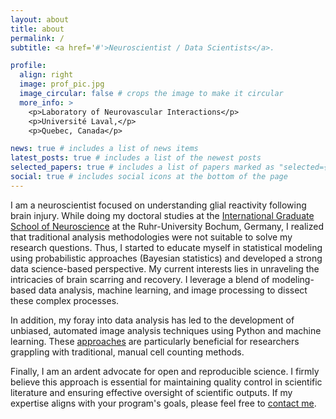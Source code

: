 ```yaml
---
layout: about
title: about
permalink: /
subtitle: <a href='#'>Neuroscientist / Data Scientists</a>.

profile:
  align: right
  image: prof_pic.jpg
  image_circular: false # crops the image to make it circular
  more_info: >
    <p>Laboratory of Neurovascular Interactions</p>
    <p>Université Laval,</p>
    <p>Quebec, Canada</p>

news: true # includes a list of news items
latest_posts: true # includes a list of the newest posts
selected_papers: true # includes a list of papers marked as "selected={true}"
social: true # includes social icons at the bottom of the page
---
```


I am a neuroscientist focused on understanding glial reactivity following brain injury. While doing my doctoral studies at the [International Graduate School of Neuroscience](https://www.ruhr-uni-bochum.de/igsn/) at the Ruhr-University Bochum, Germany, I realized that traditional analysis methodologies were not suitable to solve my research questions. Thus, I started to educate myself in statistical modeling using probabilistic approaches (Bayesian statistics) and developed a strong data science-based perspective. My current interests lies in unraveling the intricacies of brain scarring and recovery. I leverage a blend of modeling-based data analysis, machine learning, and image processing to dissect these complex processes.

In addition, my foray into data analysis has led to the development of unbiased, automated image analysis techniques using Python and machine learning. These [approaches](https://medium.com/@damanrique) are particularly beneficial for researchers grappling with traditional, manual cell counting methods.

Finally, I am an ardent advocate for open and reproducible science. I firmly believe this approach is essential for maintaining quality control in scientific literature and ensuring effective oversight of scientific outputs. If my expertise aligns with your program's goals, please feel free to [contact me](mailto:danielmanriquecastano@gmail.com).
